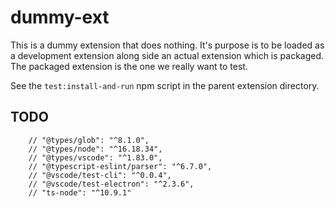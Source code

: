# dummy-ext

This is a dummy extension that does nothing.  It's purpose is to be loaded as a
development extension along side an actual extension which is packaged.  The
packaged extension is the one we really want to test.

See the `test:install-and-run` npm script in the parent extension directory.

## TODO

		// "@types/glob": "^8.1.0",
		// "@types/node": "^16.18.34",
		// "@types/vscode": "^1.83.0",
		// "@typescript-eslint/parser": "^6.7.0",
		// "@vscode/test-cli": "^0.0.4",
		// "@vscode/test-electron": "^2.3.6",
		// "ts-node": "^10.9.1"
